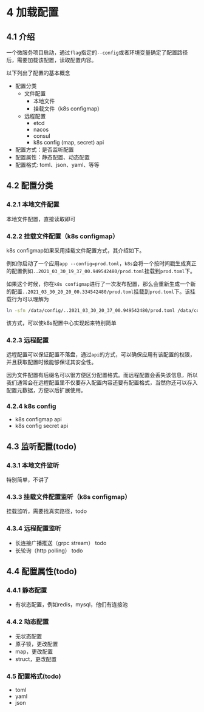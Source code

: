 # 4 加载配置
## 4.1 介绍
一个微服务项目启动，通过``flag``指定的``--config``或者环境变量确定了配置路径后，需要加载该配置，读取配置内容。

以下列出了配置的基本概念

* 配置分类
  * 文件配置
    * 本地文件
    * 挂载文件（k8s configmap）
  * 远程配置
    * etcd
    * nacos
    * consul
    * k8s config (map, secret) api
* 配置方式：是否监听配置
* 配置属性：静态配置、动态配置
* 配置格式: toml、json、yaml、等等


## 4.2 配置分类
### 4.2.1 本地文件配置
本地文件配置，直接读取即可

### 4.2.2 挂载文件配置（k8s configmap）
k8s configmap如果采用挂载文件配置方式，其介绍如下。

例如你启动了一个应用``app --config=prod.toml``，``k8s``会将一个按时间戳生成真正的配置例如``..2021_03_30_19_37_00.949542480/prod.toml``挂载到``prod.toml``下。

如果这个时候，你在``k8s configmap``进行了一次发布配置，那么会重新生成一个新的配置``..2021_03_30_20_20_00.334542480/prod.toml``挂载到``prod.toml``下。该挂载行为可以理解为
```bash
ln -sfn /data/config/..2021_03_30_20_37_00.949542480/prod.toml /data/config/prod.toml
```
该方式，可以使k8s配置中心实现起来特别简单

### 4.2.3 远程配置
远程配置可以保证配置不落盘，通过``api``的方式，可以确保应用有该配置的权限，并且获取配置时候能够保证其安全性。

因为文件配置有后缀名可以很方便区分配置格式。而远程配置会丢失该信息，所以我们通常会在远程配置里不仅要存入配置内容还要有配置格式，当然你还可以存入配置元数据，方便以后扩展使用。

### 4.2.4 k8s config
* k8s configmap api
* k8s config secret api

## 4.3 监听配置(todo)
### 4.3.1 本地文件监听
特别简单，不讲了

### 4.3.3 挂载文件配置监听（k8s configmap）
挂载监听，需要找真实路径，todo

### 4.3.4 远程配置监听
* 长连接广播推送（grpc stream） todo
* 长轮询（http polling） todo


## 4.4 配置属性(todo)
### 4.4.1 静态配置
* 有状态配置，例如redis，mysql，他们有连接池

### 4.4.2 动态配置
* 无状态配置
* 原子锁，更改配置
* map，更改配置
* struct，更改配置

### 4.5 配置格式(todo)
* toml
* yaml
* json









